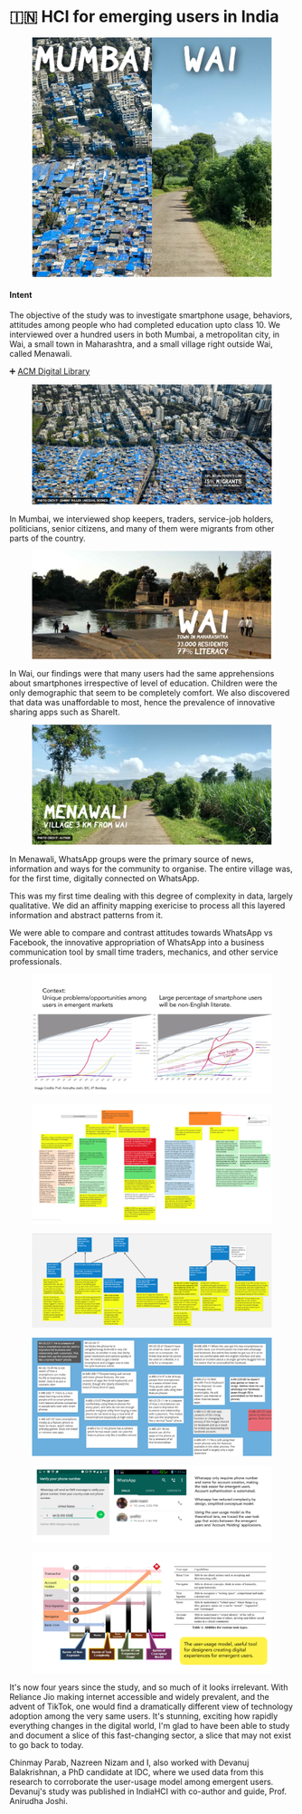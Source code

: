 # 🇮🇳 HCI for emerging users in India

<figure><img src="../.gitbook/assets/ch_0 (1) (1).jpg" alt=""><figcaption></figcaption></figure>

#### Intent

The objective of the study was to investigate smartphone usage, behaviors, attitudes among people who had completed education upto class 10. We interviewed over a hundred users in both Mumbai, a metropolitan city, in Wai, a small town in Maharashtra, and a small village right outside Wai, called Menawali.

➕ [ACM Digital Library](https://dl.acm.org/doi/10.1145/3014362.3014367)

<figure><img src="../.gitbook/assets/ch_3 (1).jpg" alt=""><figcaption></figcaption></figure>

In Mumbai, we interviewed shop keepers, traders, service-job holders, politicians, senior citizens, and many of them were migrants from other parts of the country.

<figure><img src="../.gitbook/assets/ch_4 (1).jpg" alt=""><figcaption></figcaption></figure>

In Wai, our findings were that many users had the same apprehensions about smartphones irrespective of level of education. Children were the only demographic that seem to be completely comfort. We also discovered that data was unaffordable to most, hence the prevalence of innovative sharing apps such as ShareIt.

<figure><img src="../.gitbook/assets/ch_5 (1).jpg" alt=""><figcaption></figcaption></figure>

In Menawali, WhatsApp groups were the primary source of news, information and ways for the community to organise. The entire village was, for the first time, digitally connected on WhatsApp.

This was my first time dealing with this degree of complexity in data, largely qualitative. We did an affinity mapping exericise to process all this layered information and abstract patterns from it.

We were able to compare and contrast attitudes towards WhatsApp vs Facebook, the innovative appropriation of WhatsApp into a business communication tool by small time traders, mechanics, and other service professionals.

<figure><img src="../.gitbook/assets/ch_1 (1) (1) (1).jpg" alt=""><figcaption></figcaption></figure>

<figure><img src="../.gitbook/assets/ch_6 (1) (1).jpg" alt=""><figcaption></figcaption></figure>

<figure><img src="../.gitbook/assets/ch_7 (1).jpg" alt=""><figcaption></figcaption></figure>

<figure><img src="../.gitbook/assets/ch_8 (1).jpg" alt=""><figcaption></figcaption></figure>

<figure><img src="../.gitbook/assets/ch_9 (1).jpg" alt=""><figcaption></figcaption></figure>

<figure><img src="../.gitbook/assets/ch_10 (1).jpg" alt=""><figcaption></figcaption></figure>

It's now four years since the study, and so much of it looks irrelevant. With Reliance Jio making internet accessible and widely prevalent, and the advent of TikTok, one would find a dramatically different view of technology adoption among the very same users. It's stunning, exciting how rapidly everything changes in the digital world, I'm glad to have been able to study and document a slice of this fast-changing sector, a slice that may not exist to go back to today.

Chinmay Parab, Nazreen Nizam and I, also worked with Devanuj Balakrishnan, a PhD candidate at IDC, where we used data from this research to corroborate the user-usage model among emergent users. Devanuj's study was published in IndiaHCI with co-author and guide, Prof. Anirudha Joshi.



